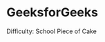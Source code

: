 # GeeksforGeeks
Difficulty: School 
Piece of Cake 




<!--easy peasy not so complicated not so easy sweat over put on your thinking cap practice maeks man perfect
